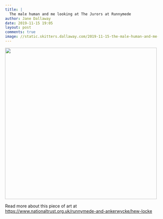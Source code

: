 ```yaml
---
title: |
  The male human and me looking at The Jurors at Runnymede
author: Jane Dallaway
date: 2019-11-15 19:05
layout: post
comments: true
image: //static.skitters.dallaway.com/2019-11-15-the-male-human-and-me-looking-at-the-jurors-at-runnymede-thumb-1-IMG-0152.JPG
---
```


<div>
        <a href="//static.skitters.dallaway.com/2019-11-15-the-male-human-and-me-looking-at-the-jurors-at-runnymede-fullsize-1-IMG-0152.JPG">
          <img src="//static.skitters.dallaway.com/2019-11-15-the-male-human-and-me-looking-at-the-jurors-at-runnymede-thumb-1-IMG-0152.JPG" width="500" height="500"/>
        </a>
      </div>

Read more about this piece of art at
https://www.nationaltrust.org.uk/runnymede-and-ankerwycke/hew-locke
  
      
